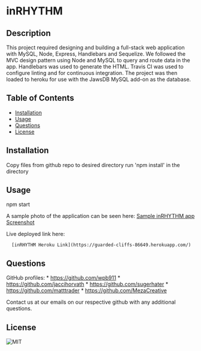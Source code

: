  # inRHYTHM


## Description

This project required designing and building a full-stack web application with MySQL, Node, Express, Handlebars and Sequelize. We followed the MVC design pattern using Node and MySQL to query and route data in the app. Handlebars was used to generate the HTML. Travis CI was used to configure linting and for continuous integration. The project was then loaded to heroku for use with the JawsDB MySQL add-on as the database. 


## Table of Contents

  * [Installation](#Installation)
  * [Usage](#Usage) 
  * [Questions](#Questions)
  * [License](#License)

  ## Installation
  Copy files from github repo to desired directory 
  run 'npm install' in the directory 

  ## Usage
  npm start
  

  A sample photo of the application can be seen here:
      [Sample inRHYTHM app Screenshot](./public/assets/img/landing.png) 
 
  Live deployed link here:    


      [inRHYTHM Heroku Link](https://guarded-cliffs-86649.herokuapp.com/)


  ## Questions
  GitHub profiles: 
    * https://github.com/wpb911
    * https://github.com/jaccihorvath
    * https://github.com/sugerhater
    * https://github.com/matttrader
    * https://github.com/MezaCreative

  
  Contact us at our emails on our respective github with any additional questions.


  ## License
  ![MIT  ](https://img.shields.io/badge/MIT-License-orange)